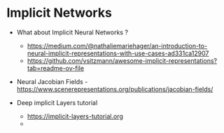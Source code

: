 # Implicit Networks

- What about Implicit Neural Networks ?
	- https://medium.com/@nathaliemariehager/an-introduction-to-neural-implicit-representations-with-use-cases-ad331ca12907
	- https://github.com/vsitzmann/awesome-implicit-representations?tab=readme-ov-file


- Neural Jacobian Fields - https://www.scenerepresentations.org/publications/jacobian-fields/
- Deep implicit Layers tutorial
	- https://implicit-layers-tutorial.org
	- 